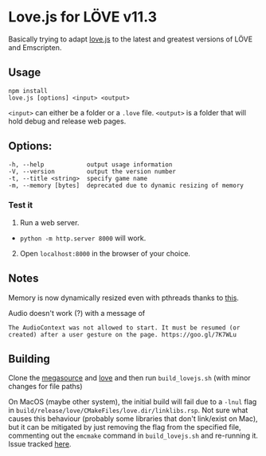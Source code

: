 Love.js for LÖVE v11.3
============
Basically trying to adapt [love.js](https://github.com/TannerRogalsky/love.js) to the latest and greatest versions of LÖVE and Emscripten.

## Usage
```
npm install
love.js [options] <input> <output>
```

`<input>` can either be a folder or a `.love` file.
`<output>` is a folder that will hold debug and release web pages.

## Options:
```
-h, --help            output usage information
-V, --version         output the version number
-t, --title <string>  specify game name
-m, --memory [bytes]  deprecated due to dynamic resizing of memory
```

### Test it
1. Run a web server.
  - `python -m http.server 8000` will work.
2. Open `localhost:8000` in the browser of your choice.

## Notes
Memory is now dynamically resized even with pthreads thanks to [this](https://github.com/emscripten-core/emscripten/pull/8365).

Audio doesn't work (?) with a message of
```
The AudioContext was not allowed to start. It must be resumed (or created) after a user gesture on the page. https://goo.gl/7K7WLu
```

## Building
Clone the [megasource](https://github.com/Davidobot/megasource/tree/emscripten) and [love](https://github.com/Davidobot/love/tree/emscripten) and then run `build_lovejs.sh` (with minor changes for file paths)

On MacOS (maybe other system), the initial build will fail due to a `-lnul` flag in `build/release/love/CMakeFiles/love.dir/linklibs.rsp`. Not sure what causes this behaviour (probably some libraries that don't link/exist on Mac), but it can be mitigated by just removing the flag from the specified file, commenting out the `emcmake` command in `build_lovejs.sh` and re-running it. Issue tracked [here](https://github.com/OGStudio/openscenegraph-cross-platform-guide/issues/8#issuecomment-653736397).